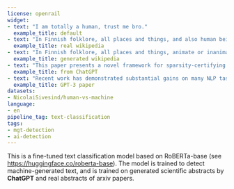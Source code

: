 ```yaml
---
license: openrail
widget:
- text: "I am totally a human, trust me bro."
  example_title: default
- text: "In Finnish folklore, all places and things, and also human beings, have a haltija (a genius, guardian spirit) of their own. One such haltija is called etiäinen—an image, doppelgänger, or just an impression that goes ahead of a person, doing things the person in question later does. For example, people waiting at home might hear the door close or even see a shadow or a silhouette, only to realize that no one has yet arrived. Etiäinen can also refer to some kind of a feeling that something is going to happen. Sometimes it could, for example, warn of a bad year coming. In modern Finnish, the term has detached from its shamanistic origins and refers to premonition. Unlike clairvoyance, divination, and similar practices, etiäiset (plural) are spontaneous and can't be induced. Quite the opposite, they may be unwanted and cause anxiety, like ghosts. Etiäiset need not be too dramatic and may concern everyday events, although ones related to e.g. deaths are common. As these phenomena are still reported today, they can be considered a living tradition, as a way to explain the psychological experience of premonition."
  example_title: real wikipedia
- text: "In Finnish folklore, all places and things, animate or inanimate, have a spirit or \"etiäinen\" that lives there. Etiäinen can manifest in many forms, but is usually described as a kind, elderly woman with white hair. She is the guardian of natural places and often helps people in need. Etiäinen has been a part of Finnish culture for centuries and is still widely believed in today. Folklorists study etiäinen to understand Finnish traditions and how they have changed over time."
  example_title: generated wikipedia
- text: "This paper presents a novel framework for sparsity-certifying graph decompositions, which are important tools in various areas of computer science, including algorithm design, complexity theory, and optimization. Our approach is based on the concept of \"cut sparsifiers,\" which are sparse graphs that preserve the cut structure of the original graph up to a certain error bound. We show that cut sparsifiers can be efficiently constructed using a combination of spectral techniques and random sampling, and we use them to develop new algorithms for decomposing graphs into sparse subgraphs."
  example_title: from ChatGPT
- text: "Recent work has demonstrated substantial gains on many NLP tasks and benchmarks by pre-training on a large corpus of text followed by fine-tuning on a specific task. While typically task-agnostic in architecture, this method still requires task-specific fine-tuning datasets of thousands or tens of thousands of examples. By contrast, humans can generally perform a new language task from only a few examples or from simple instructions - something which current NLP systems still largely struggle to do. Here we show that scaling up language models greatly improves task-agnostic, few-shot performance, sometimes even reaching competitiveness with prior state-of-the-art fine-tuning approaches. Specifically, we train GPT-3, an autoregressive language model with 175 billion parameters, 10x more than any previous non-sparse language model, and test its performance in the few-shot setting. For all tasks, GPT-3 is applied without any gradient updates or fine-tuning, with tasks and few-shot demonstrations specified purely via text interaction with the model. GPT-3 achieves strong performance on many NLP datasets, including translation, question-answering, and cloze tasks, as well as several tasks that require on-the-fly reasoning or domain adaptation, such as unscrambling words, using a novel word in a sentence, or performing 3-digit arithmetic. At the same time, we also identify some datasets where GPT-3's few-shot learning still struggles, as well as some datasets where GPT-3 faces methodological issues related to training on large web corpora. Finally, we find that GPT-3 can generate samples of news articles which human evaluators have difficulty distinguishing from articles written by humans. We discuss broader societal impacts of this finding and of GPT-3 in general."
  example_title: GPT-3 paper
datasets:
- NicolaiSivesind/human-vs-machine
language:
- en
pipeline_tag: text-classification
tags:
- mgt-detection
- ai-detection
---
```


This is a fine-tuned text classification model based on RoBERTa-base (see https://huggingface.co/roberta-base). The model is trained to detect machine-generated text, and is trained on generated scientific abstracts by **ChatGPT** and real abstracts of arxiv papers.